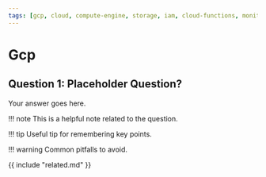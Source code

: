 ```yaml
---
tags: [gcp, cloud, compute-engine, storage, iam, cloud-functions, monitoring]
---
```


# Gcp

## Question 1: Placeholder Question?
Your answer goes here.

!!! note
    This is a helpful note related to the question.

!!! tip
    Useful tip for remembering key points.

!!! warning
    Common pitfalls to avoid.

{{ include "related.md" }}
